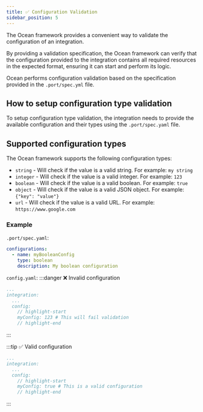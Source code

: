 ```yaml
---
title: ✅ Configuration Validation
sidebar_position: 5
---
```


The Ocean framework provides a convenient way to validate the configuration of an integration.

By providing a validation specification, the Ocean framework can verify that the configuration provided to the integration contains all required resources in the expected format, ensuring it can start and perform its logic.

Ocean performs configuration validation based on the specification provided in the `.port/spec.yml` file.

## How to setup configuration type validation

To setup configuration type validation, the integration needs to provide the available configuration and their types
using the `.port/spec.yaml` file.

## Supported configuration types

The Ocean framework supports the following configuration types:

- `string` - Will check if the value is a valid string. For example: `my string`
- `integer` - Will check if the value is a valid integer. For example: `123`
- `boolean` - Will check if the value is a valid boolean. For example: `true`
- `object` - Will check if the value is a valid JSON object. For example: `{"key": "value"}`
- `url` - Will check if the value is a valid URL. For example: `https://www.google.com`

### Example

`.port/spec.yaml`:

```yaml showLineNumbers
configurations:
  - name: myBooleanConfig
    type: boolean
    description: My boolean configuration
```

`config.yaml`:
:::danger ❌ Invalid configuration

```yaml showLineNumbers
...
integration:
  ...
  config:
    // highlight-start
    myConfig: 123 # This will fail validation
    // highlight-end
```

:::

:::tip ✅ Valid configuration

```yaml showLineNumbers
...
integration:
  ...
  config:
    // highlight-start
    myConfig: true # This is a valid configuration
    // highlight-end
```

:::
